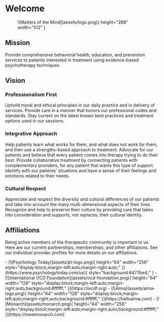 # Welcome

<figure markdown>
![Matters of the Mind](assets/logo.png){ height="288" width="512" }
  <figcaption></figcaption>
</figure>

## Mission

Provide comprehensive behavioral health, education, and prevention services to patients interested in treatment using evidence-based psychotherapy techniques.

## Vision

### Professionalism First

Uphold moral and ethical principles in our daily practice and in delivery of services. Provide care in a manner that honors our professional codes and standards. Stay current on the latest known best practices and treatment options used in our sessions.

### Integrative Approach

Help patients learn what works for them, and what does not work for them, and then use a strengths-based approach to treatment.
Advocate for our patients and believe that every patient comes into therapy trying to do their best.
Provide collaborative treatment by connecting patients with complementary providers, for any patient that wants this type of support.
Identify with our patients’ situations and have a sense of their feelings and emotions related to their needs.

### Cultural Respect

Appreciate and respect the diversity and cultural differences of our patients and take into account the many multi-dimensional aspects of their lives. Recognize and help to preserve their culture by providing care that takes into consideration and supports, not replaces, their cultural identity.

## Affiliations

Being active members of the therapeutic community is important to us. Here are our current partnerships, memberships, and other affiliations. See our individual provider profiles for more details on our affiliations.

<div class="grid cards" markdown>
- [![Psychology Today](assets/pt-logo.png){ height="64" width="256" style="display:block;margin-left:auto;margin-right:auto;" }](https://www.psychologytoday.com/us){ style="background:#477be4;" }
- [![International OCD Foundation](assets/ocd-foundation.png){ height="64" width="128" style="display:block;margin-left:auto;margin-right:auto;background:#ffffff;" }](https://iocdf.org)
- [![Alma](assets/alma-logo.png){ height="64" width="128" style="display:block;margin-left:auto;margin-right:auto;background:#ffffff;" }](https://helloalma.com)
- [![Monarch](assets/monarch.png){ height="64" width="256" style="display:block;margin-left:auto;margin-right:auto;background:#ffffff;" }](https://meetmonarch.com)
</div>

